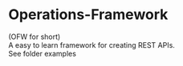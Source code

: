 # Operations-Framework

(OFW for short)
<br> A easy to learn framework for creating REST APIs.
<br> See folder examples
